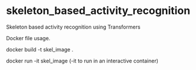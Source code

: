 # skeleton_based_activity_recognition
Skeleton based activity recognition using Transformers


Docker file usage.

docker build -t skel_image .

docker run -it skel_image  (-it to run in an interactive container)

